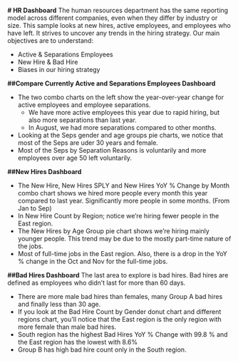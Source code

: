 **# HR Dashboard**
The human resources department has the same reporting model across different companies, even when they differ by industry or size. This sample looks at new hires, active employees, and employees who have left. It strives to uncover any trends in the hiring strategy. Our main objectives are to understand:
- Active & Separations Employees
- New Hire & Bad Hire 
- Biases in our hiring strategy

**##Compare Currently Active and Separations Employees Dashboard**
- The two combo charts on the left show the year-over-year change for active employees and employee separations. 
    - We have more active employees this year due to rapid hiring, but also more separations than last year.
    - In August, we had more separations compared to other months. 
- Looking at the Seps gender and age groups pie charts, we notice that most of the Seps are uder 30 years and female. 
- Most of the Seps by Separation Reasons is voluntarily and more employees over age 50 left voluntarily. 

**##New Hires Dashboard**
- The New Hire, New Hires SPLY and New Hires YoY % Change by Month combo chart shows we hired more people every month this year compared to last year. Significantly more people in some months. (From Jan to Sep)
- In New Hire Count by Region; notice we’re hiring fewer people in the East region.
- The New Hires by Age Group pie chart shows we’re hiring mainly younger people. This trend may be due to the mostly part-time nature of the jobs.
- Most of full-time jobs in the East region. Also, there is a drop in the YoY % change in the Oct and Nov for the full-time jobs.

**##Bad Hires Dashboard** 
The last area to explore is bad hires. Bad hires are defined as employees who didn’t last for more than 60 days. 
- There are more male bad hires than females, many Group A bad hires and finally less than 30 age. 
- If you look at the Bad Hire Count by Gender donut chart and different regions chart, you'll notice that the East region is the only region with more female than male bad hires.
- South region has the highest Bad Hires YoY % Change with 99.8 % and the East region has the lowest with 8.6% 
- Group B has high bad hire count only in the South region. 



 
 




 
 
